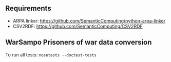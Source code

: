 Requirements
------------

- ARPA linker: https://github.com/SemanticComputing/python-arpa-linker
- CSV2RDF: https://github.com/SemanticComputing/CSV2RDF


WarSampo Prisoners of war data conversion
-----------------------------------------

To run all tests: `nosetests --doctest-tests`
